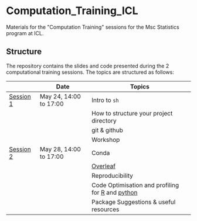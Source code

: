 # Computation_Training_ICL
Materials for the "Computation Training" sessions for the Msc Statistics program at ICL.

## Structure 

The repository contains the slides and code presented during the 2 computational training sessions.
The topics are structured as follows:

|                          | Date                   | Topics                                                           |
|--------------------------|------------------------|------------------------------------------------------------------|
| [Session 1](./session1/) | May 24, 14:00 to 17:00 | Intro to `sh`                                                    |
|                          |                        | How to structure your project directory                          |
|                          |                        | git & github                                                     |
|                          |                        | Workshop                                                         |
| [Session 2](./session2/) | May 28, 14:00 to 17:00 | Conda                                                            |
|                          |                        | [Overleaf](./session2/Overleaf_notes.pdf)                        |
|                          |                        | Reproducibility                                                  |
|                          |                        | Code Optimisation and profiling for [R](./making_R_fast.qmd) and [python]()         |
|                          |                        | Package Suggestions & useful resources                           |


